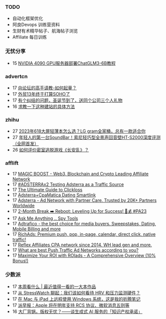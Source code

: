 ### TODO
-  自动化框架优化
-  阿良Devops 训练营资料
-  生财有术精华帖子、航海帖子浏览
-  Affiliate 每日训练

### 无忧分享
<!-- ruyo:START -->
-  15 [NVIDIA 4090 GPU服务器部署ChatGLM3-6B教程](https://51.ruyo.net/18538.html)<!-- ruyo:END -->

### advertcn
<!-- advertcn:START -->
-  17 [向论坛的高手请教-如何起量？](https://www.advertcn.com/forum.php?mod=viewthread&tid=112961)
-  17 [外贸13年终于打算SOHO了](https://www.advertcn.com/forum.php?mod=viewthread&tid=112960)
-  17 [有个纠结的问题，圣诞节到了，送同个公司三个人礼物](https://www.advertcn.com/forum.php?mod=viewthread&tid=112959)
-  16 [求教一下这种建站的具体方法](https://www.advertcn.com/forum.php?mod=viewthread&tid=112954)<!-- advertcn:END -->

### zhihu
<!-- zhihu:START -->
-  27 [2023年618大屏轻薄本怎么选？LG gram全家桶，总有一款适合你](http://zhuanlan.zhihu.com/p/632641888?utm_campaign=rss&utm_medium=rss&utm_source=rss&utm_content=title)
-  27 [年轻人的第一台SoundBar！索尼轻巧型全景声回音壁HT-S2000深度评测（全网首发）](http://zhuanlan.zhihu.com/p/630990296?utm_campaign=rss&utm_medium=rss&utm_source=rss&utm_content=title)
-  26 [如何评价密室逃脱游戏《长安乱》？](http://www.zhihu.com/question/563950552/answer/3045961312?utm_campaign=rss&utm_medium=rss&utm_source=rss&utm_content=title)<!-- zhihu:END -->

### afflift
<!-- afflift:START -->
-  17 [MAGIC BOOST - Web3, Blockchain and Crypto Leading Affiliate Network](https://afflift.com/f/threads/magic-boost-web3-blockchain-and-crypto-leading-affiliate-network.10508/)
-  17 [#ADSTERRAx2 Testing Adsterra as a Traffic Source](https://afflift.com/f/threads/adsterrax2-testing-adsterra-as-a-traffic-source.11955/)
-  17 [The Ultimate Guide to Clickloss](https://afflift.com/f/threads/the-ultimate-guide-to-clickloss.3747/)
-  17 [Adsterra+CpaMatica Dating Smartlink](https://afflift.com/f/threads/adsterra-cpamatica-dating-smartlink.12044/)
-  17 [Adsterra - Ad Network with Partner Care. Trusted by 20K+ Partners Worldwide](https://afflift.com/f/threads/adsterra-ad-network-with-partner-care-trusted-by-20k-partners-worldwide.4462/)
-  17 [2-Month Break ➡️ Reboot: Leveling Up for Success! 💼💰 #PA23](https://afflift.com/f/threads/2-month-break-%E2%9E%A1%EF%B8%8F-reboot-leveling-up-for-success-%F0%9F%92%BC%F0%9F%92%B0-pa23.11560/)
-  17 [Ask Me Anything .. Spy Tools](https://afflift.com/f/threads/ask-me-anything-spy-tools.9343/)
-  17 [Adtrafico - the best choice for media buyers. Sweepstakes, Dating, Mobile Billing and more](https://afflift.com/f/threads/adtrafico-the-best-choice-for-media-buyers-sweepstakes-dating-mobile-billing-and-more.4312/)
-  17 [RichAds: Premium push, pop, in-page, calendar, direct click, native traffic!](https://afflift.com/f/threads/richads-premium-push-pop-in-page-calendar-direct-click-native-traffic.991/)
-  17 [Reflex Affiliates CPA network since 2014. WH lead gen and more.](https://afflift.com/f/threads/reflex-affiliates-cpa-network-since-2014-wh-lead-gen-and-more.7190/)
-  17 [What are best Push Traffic Ad Networks according to you?](https://afflift.com/f/threads/what-are-best-push-traffic-ad-networks-according-to-you.11953/)
-  17 [Maximize Your ROI with ROIads - A Comprehensive Overview &lpar;10% Bonus!&rpar;](https://afflift.com/f/threads/maximize-your-roi-with-roiads-a-comprehensive-overview-10-bonus.11259/)<!-- afflift:END -->

### 少数派
<!-- sspai:START -->
-  17 [本周看什么 | 最近值得一看的一大本作品](https://sspai.com/post/84477)
-  17 [从 StressWatch 聊起：我们该如何看待 HRV 和压力监测硬件？](https://sspai.com/post/84456)
-  17 [在 Mac 与 iPad 上远程使用 Windows 系统，这是我的折腾笔记](https://sspai.com/post/84443)
-  17 [派早报：Apple 将在明年支持 RCS 协议、微软消息五则等](https://sspai.com/post/84467)
-  16 [大厂背锅，版权无忧？——谈生成式 AI 服务的「知识产权承诺」](https://sspai.com/prime/story/gen-ai-ipr-commitments)<!-- sspai:END -->
